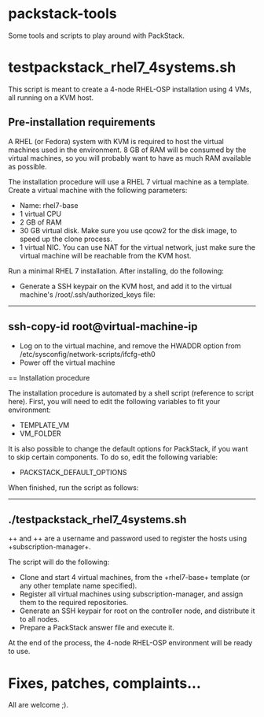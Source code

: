 packstack-tools
===============

Some tools and scripts to play around with PackStack.

# testpackstack_rhel7_4systems.sh

This script is meant to create a 4-node RHEL-OSP installation using 4 VMs, all running on a KVM host. 

## Pre-installation requirements

A RHEL (or Fedora) system with KVM is required to host the virtual machines used in the environment. 8 GB of RAM will be consumed by the virtual machines, so you will probably want to have as much RAM available as possible.

The installation procedure will use a RHEL 7 virtual machine as a template. Create a virtual machine with the following parameters:

* Name: rhel7-base
* 1 virtual CPU
* 2 GB of RAM
* 30 GB virtual disk. Make sure you use qcow2 for the disk image, to speed up the clone process.
* 1 virtual NIC. You can use NAT for the virtual network, just make sure the virtual machine will be reachable from the KVM host.

Run a minimal RHEL 7 installation. After installing, do the following:

* Generate a SSH keypair on the KVM host, and add it to the virtual machine's /root/.ssh/authorized_keys file:
----
ssh-copy-id root@virtual-machine-ip
----
* Log on to the virtual machine, and remove the HWADDR option from /etc/sysconfig/network-scripts/ifcfg-eth0
* Power off the virtual machine

== Installation procedure

The installation procedure is automated by a shell script (reference to script here). First, you will need to edit the following variables to fit your environment:

* TEMPLATE_VM
* VM_FOLDER

It is also possible to change the default options for PackStack, if you want to skip certain components. To do so, edit the following variable:

* PACKSTACK_DEFAULT_OPTIONS

When finished, run the script as follows:

----
./testpackstack_rhel7_4systems.sh <RHSM user> <RHSM password>
----

+<RHSM user>+ and +<RHSM password>+ are a username and password used to register the hosts using +subscription-manager+.

The script will do the following:

* Clone and start 4 virtual machines, from the +rhel7-base+ template (or any other template name specified).
* Register all virtual machines using subscription-manager, and assign them to the required repositories.
* Generate an SSH keypair for root on the controller node, and distribute it to all nodes.
* Prepare a PackStack answer file and execute it.

At the end of the process, the 4-node RHEL-OSP environment will be ready to use.

# Fixes, patches, complaints...

All are welcome ;).

